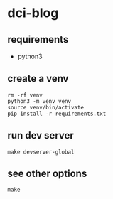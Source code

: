# dci-blog

## requirements

- python3

## create a venv

    rm -rf venv
    python3 -m venv venv
    source venv/bin/activate
    pip install -r requirements.txt

## run dev server

    make devserver-global

## see other options

    make
